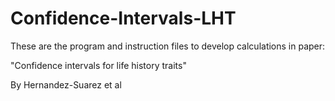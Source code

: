 # Confidence-Intervals-LHT
These are the program and instruction files to develop calculations in paper:

"Confidence intervals for life history traits"

By Hernandez-Suarez et al
